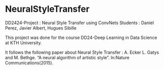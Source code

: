 # NeuralStyleTransfer
DD2424-Project : Neural Style Transfer using ConvNets
Students : Daniel Perez, Javier Albert, Hugues Sibille

This project was done for the course DD24-Deep Learning in Data Science at KTH University. 

It follows the following paper about Neural Style Transfer : A. Ecker L. Gatys and M. Bethge. “A neural algorithm of artistic style”. In:Nature Communications(2015).
